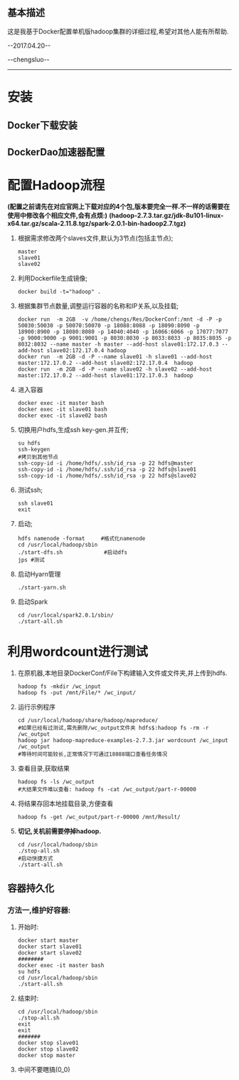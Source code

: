 ## 基本描述

这是我基于Docker配置单机版hadoop集群的详细过程,希望对其他人能有所帮助.

--2017.04.20--

--chengsluo--

---

# 安装

## Docker下载安装

## DockerDao加速器配置

# 配置Hadoop流程

**(配置之前请先在对应官网上下载对应的4个包,版本要完全一样.不一样的话需要在使用中修改各个相应文件,会有点烦:)**
**(hadoop-2.7.3.tar.gz/jdk-8u101-linux-x64.tar.gz/scala-2.11.8.tgz/spark-2.0.1-bin-hadoop2.7.tgz)**

1. 根据需求修改两个slaves文件,默认为3节点(包括主节点);
    ```
    master
    slave01
    slave02
    ```
1. 利用Dockerfile生成镜像;
    ```
    docker build -t="hadoop" .
    ```
1. 根据集群节点数量,调整运行容器的名称和IP关系,以及挂载;
    ```
    docker run  -m 2GB  -v /home/chengs/Res/DockerConf:/mnt -d -P -p 50030:50030 -p 50070:50070 -p 18088:8088 -p 18090:8090 -p 18900:8900 -p 18080:8080 -p 14040:4040 -p 16066:6066 -p 17077:7077 -p 9000:9000 -p 9001:9001 -p 8030:8030 -p 8033:8033 -p 8035:8035 -p 8032:8032 --name master -h master --add-host slave01:172.17.0.3 --add-host slave02:172.17.0.4 hadoop
    docker run  -m 2GB -d -P --name slave01 -h slave01 --add-host master:172.17.0.2 --add-host slave02:172.17.0.4  hadoop
    docker run  -m 2GB -d -P --name slave02 -h slave02 --add-host master:172.17.0.2 --add-host slave01:172.17.0.3  hadoop
    ```
1. 进入容器
    ```
    docker exec -it master bash
    docker exec -it slave01 bash
    docker exec -it slave02 bash
    ```
1. 切换用户hdfs,生成ssh key-gen.并互传;
    ```
    su hdfs
    ssh-keygen
    #拷贝到其他节点
    ssh-copy-id -i /home/hdfs/.ssh/id_rsa -p 22 hdfs@master
    ssh-copy-id -i /home/hdfs/.ssh/id_rsa -p 22 hdfs@slave01
    ssh-copy-id -i /home/hdfs/.ssh/id_rsa -p 22 hdfs@slave02
    ```
1. 测试ssh;
    ```
    ssh slave01
    exit
    ```
1. 启动;
    ```
    hdfs namenode -format     #格式化namenode
    cd /usr/local/hadoop/sbin
    ./start-dfs.sh             #启动dfs 
    jps #测试
    ```
1. 启动Hyarn管理
    ```
    ./start-yarn.sh
    ```
1. 启动Spark
    ```
    cd /usr/local/spark2.0.1/sbin/
    ./start-all.sh
    ```

# 利用wordcount进行测试

1. 在原机器,本地目录DockerConf/File下构建输入文件或文件夹,并上传到hdfs.
    ```
    hadoop fs -mkdir /wc_input
    hadoop fs -put /mnt/File/* /wc_input/
    ```
1. 运行示例程序
    ```
    cd /usr/local/hadoop/share/hadoop/mapreduce/
    #如果已经有过测试,需先删除/wc_output文件夹 hdfs$:hadoop fs -rm -r /wc_output
    hadoop jar hadoop-mapreduce-examples-2.7.3.jar wordcount /wc_input /wc_output
    #等待时间可能较长,正常情况下可通过18088端口查看任务情况
    ```    
1. 查看目录,获取结果
    ```
    hadoop fs -ls /wc_output
    #大结果文件难以查看: hadoop fs -cat /wc_output/part-r-00000
    ```
1. 将结果存回本地挂载目录,方便查看
    ```
    hadoop fs -get /wc_output/part-r-00000 /mnt/Result/
    ```
1. **切记,关机前需要停掉hadoop.**
    ```
    cd /usr/local/hadoop/sbin
    ./stop-all.sh   
    #启动快捷方式
    ./start-all.sh
    ```
## 容器持久化

### 方法一,维护好容器:
1. 开始时:
    ```
    docker start master
    docker start slave01
    docker start slave02
    ########
    docker exec -it master bash
    su hdfs
    cd /usr/local/hadoop/sbin
    ./start-all.sh 
    ```
2. 结束时:
    ```
    cd /usr/local/hadoop/sbin
    ./stop-all.sh   
    exit
    exit
    #######
    docker stop slave01
    docker stop slave02
    docker stop master
    ```
3. 中间不要瞎搞(0_0)




